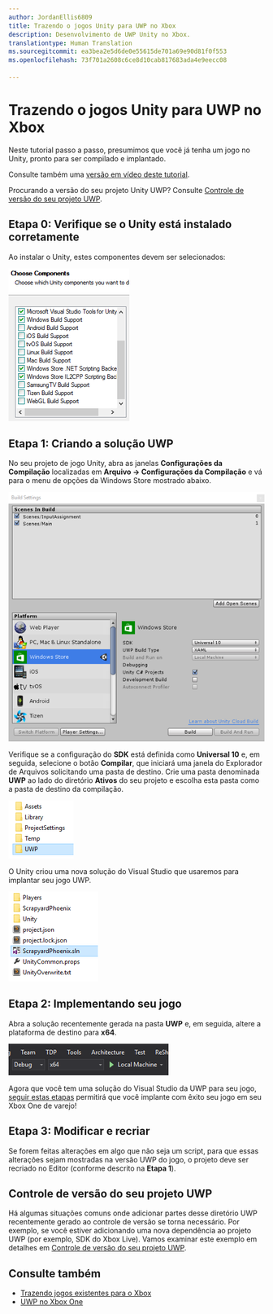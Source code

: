 ```yaml
---
author: JordanEllis6809
title: Trazendo o jogos Unity para UWP no Xbox
description: Desenvolvimento de UWP Unity no Xbox.
translationtype: Human Translation
ms.sourcegitcommit: ea3bea2e5d6de0e55615de701a69e90d81f0f553
ms.openlocfilehash: 73f701a2608c6ce8d10cab817683ada4e9eecc08

---
```


# Trazendo o jogos Unity para UWP no Xbox


Neste tutorial passo a passo, presumimos que você já tenha um jogo no Unity, pronto para ser compilado e implantado.

Consulte também uma [versão em vídeo deste tutorial](https://www.youtube.com/watch?v=f0Ptvw7k-CE).

Procurando a versão do seu projeto Unity UWP? Consulte [Controle de versão do seu projeto UWP](development-lanes-unity-versioning.md).

## Etapa 0: Verifique se o Unity está instalado corretamente

Ao instalar o Unity, estes componentes devem ser selecionados:

![Componentes de instalação do Unity](images/unity-install-components.png)

## Etapa 1: Criando a solução UWP

No seu projeto de jogo Unity, abra as janelas **Configurações da Compilação** localizadas em **Arquivo -> Configurações da Compilação** e vá para o menu de opções da Windows Store mostrado abaixo.

![Janela Configurações da Compilação](images/build-settings.png)

Verifique se a configuração do **SDK** está definida como **Universal 10** e, em seguida, selecione o botão **Compilar**, que iniciará uma janela do Explorador de Arquivos solicitando uma pasta de destino. Crie uma pasta denominada **UWP** ao lado do diretório **Ativos** do seu projeto e escolha esta pasta como a pasta de destino da compilação.

![Pasta de destino da compilação](images/build-destination.png)

O Unity criou uma nova solução do Visual Studio que usaremos para implantar seu jogo UWP.

![Solução do VS da UWP](images/uwp-vs-solution.png)

## Etapa 2: Implementando seu jogo

Abra a solução recentemente gerada na pasta **UWP** e, em seguida, altere a plataforma de destino para **x64**.

![Plataforma da Compilação x64](images/x64-build-platform.png)

Agora que você tem uma solução do Visual Studio da UWP para seu jogo, [seguir estas etapas](getting-started.md) permitirá que você implante com êxito seu jogo em seu Xbox One de varejo!

## Etapa 3: Modificar e recriar

Se forem feitas alterações em algo que não seja um script, para que essas alterações sejam mostradas na versão UWP do jogo, o projeto deve ser recriado no Editor (conforme descrito na __Etapa 1__).

## Controle de versão do seu projeto UWP

Há algumas situações comuns onde adicionar partes desse diretório UWP recentemente gerado ao controle de versão se torna necessário. Por exemplo, se você estiver adicionando uma nova dependência ao projeto UWP (por exemplo, SDK do Xbox Live).  Vamos examinar este exemplo em detalhes em [Controle de versão do seu projeto UWP](development-lanes-unity-versioning.md).

## Consulte também
- [Trazendo jogos existentes para o Xbox](development-lanes-landing.md)
- [UWP no Xbox One](index.md)



<!--HONumber=Aug16_HO4-->



